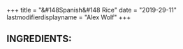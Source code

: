 +++
title = "&#148Spanish&#148 Rice"
date = "2019-29-11"
lastmodifierdisplayname = "Alex Wolf"
+++

## INGREDIENTS: